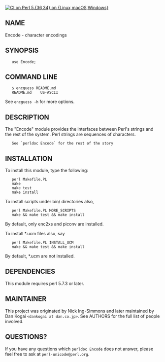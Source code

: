[![CI on Perl 5.{36,34} on {Linux,macOS,Windows}](https://github.com/dankogai/p5-encode/actions/workflows/platforms.yml/badge.svg)](https://github.com/dankogai/p5-encode/actions/workflows/platforms.yml)

## NAME

Encode - character encodings

## SYNOPSIS

       use Encode;

## COMMAND LINE

       $ encguess README.md
       README.md	US-ASCII

See `encguess -h` for more options.

## DESCRIPTION

The "Encode" module provides the interfaces between Perl's
strings and the rest of the system.  Perl strings are
sequences of characters.

       See `perldoc Encode` for the rest of the story

## INSTALLATION

To install this module, type the following:

       perl Makefile.PL
       make
       make test
       make install

To install scripts under bin/ directories also,

       perl Makefile.PL MORE_SCRIPTS
       make && make test && make install

By default, only enc2xs and piconv are installed.

To install *.ucm files also, say

       perl Makefile.PL INSTALL_UCM
       make && make test && make install

By default, *.ucm are not installed.

## DEPENDENCIES

This module requires perl 5.7.3 or later.

## MAINTAINER

This project was originated by Nick Ing-Simmons and later maintained by
Dan Kogai `<dankogai at dan.co.jp>`.  See AUTHORS for the full list of people
involved.

## QUESTIONS?

If you have any questions which `perldoc Encode` does not answer, please
feel free to ask at `perl-unicode@perl.org`.
